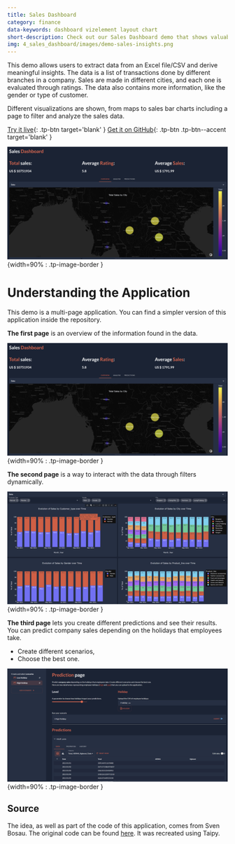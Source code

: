 ```yaml
---
title: Sales Dashboard
category: finance
data-keywords: dashboard vizelement layout chart
short-description: Check out our Sales Dashboard demo that shows valuable insights by exposing Excel files as a web application.
img: 4_sales_dashboard/images/demo-sales-insights.png
---
```


This demo allows users to extract data from an Excel file/CSV and derive meaningful insights.
The data is a list of transactions done by different branches in a company. Sales are 
made in different cities, and each one is evaluated through ratings. The data also 
contains more information, like the gender or type of customer.

Different visualizations are shown, from maps to sales bar charts including a page to 
filter and analyze the sales data.

[Try it live](https://sales-insights.taipy.cloud/){: .tp-btn target='blank' }
[Get it on GitHub](https://github.com/Avaiga/demo-sales-insights){: .tp-btn .tp-btn--accent target='blank' }


![Dashboard](images/demo-sales-insights.png){width=90% : .tp-image-border }


# Understanding the Application

This demo is a multi-page application. You can find a simpler version of this application 
inside the repository.

**The first page** is an overview of the information found in the data.

![Overview](images/demo-sales-insights.png){width=90% : .tp-image-border }

**The second page** is a way to interact with the data through filters dynamically.

![Analysis](images/analysis.png){width=90% : .tp-image-border }

**The third page** lets you create different predictions and see their results.
You can predict company sales depending on the holidays that employees take. 

- Create different scenarios,
- Choose the best one.

![Prediction](images/prediction.png){width=90% : .tp-image-border }


## Source

The idea, as well as part of the code of this application, comes from Sven Bosau.
The original code can be found 
[here](https://github.com/Sven-Bo/streamlit-sales-dashboard). It was recreated using Taipy.
